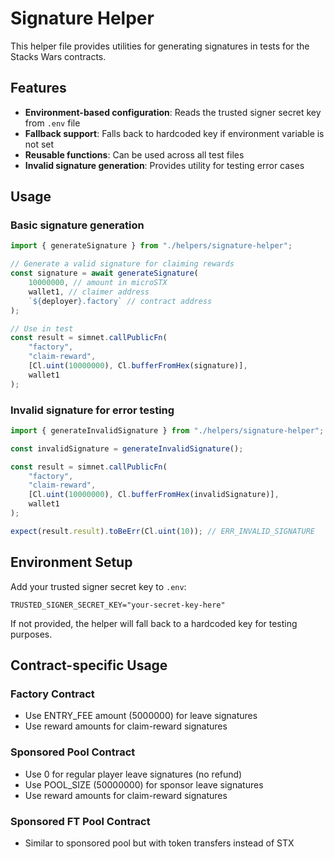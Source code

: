 # Signature Helper

This helper file provides utilities for generating signatures in tests for the Stacks Wars contracts.

## Features

-   **Environment-based configuration**: Reads the trusted signer secret key from `.env` file
-   **Fallback support**: Falls back to hardcoded key if environment variable is not set
-   **Reusable functions**: Can be used across all test files
-   **Invalid signature generation**: Provides utility for testing error cases

## Usage

### Basic signature generation

```typescript
import { generateSignature } from "./helpers/signature-helper";

// Generate a valid signature for claiming rewards
const signature = await generateSignature(
	10000000, // amount in microSTX
	wallet1, // claimer address
	`${deployer}.factory` // contract address
);

// Use in test
const result = simnet.callPublicFn(
	"factory",
	"claim-reward",
	[Cl.uint(10000000), Cl.bufferFromHex(signature)],
	wallet1
);
```

### Invalid signature for error testing

```typescript
import { generateInvalidSignature } from "./helpers/signature-helper";

const invalidSignature = generateInvalidSignature();

const result = simnet.callPublicFn(
	"factory",
	"claim-reward",
	[Cl.uint(10000000), Cl.bufferFromHex(invalidSignature)],
	wallet1
);

expect(result.result).toBeErr(Cl.uint(10)); // ERR_INVALID_SIGNATURE
```

## Environment Setup

Add your trusted signer secret key to `.env`:

```
TRUSTED_SIGNER_SECRET_KEY="your-secret-key-here"
```

If not provided, the helper will fall back to a hardcoded key for testing purposes.

## Contract-specific Usage

### Factory Contract

-   Use ENTRY_FEE amount (5000000) for leave signatures
-   Use reward amounts for claim-reward signatures

### Sponsored Pool Contract

-   Use 0 for regular player leave signatures (no refund)
-   Use POOL_SIZE (50000000) for sponsor leave signatures
-   Use reward amounts for claim-reward signatures

### Sponsored FT Pool Contract

-   Similar to sponsored pool but with token transfers instead of STX
